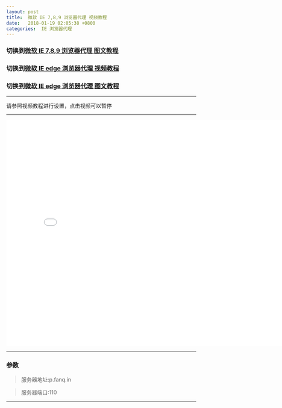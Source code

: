```yaml
---
layout: post
title:  微软 IE 7,8,9 浏览器代理 视频教程
date:   2018-01-19 02:05:38 +0800
categories:  IE 浏览器代理
---
```


### 切换到[微软 IE 7,8,9 浏览器代理 **图文教程**](/2018/01/ie_txt/ "IE")
### 切换到[微软 IE edge 浏览器代理 **视频教程**](/2018/01/iee/ "IE edge")
### 切换到[微软 IE edge 浏览器代理 **图文教程**](/2018/01/iee_txt/ "IE edge")

****

请参照视频教程进行设置，点击视频可以暂停

****

<iframe width="800" height="600" src="/files/ie.webm" frameborder="0" allow="autoplay; encrypted-media" allowfullscreen></iframe>

****

### 参数

>服务器地址:p.fanq.in

>服务器端口:110

****
